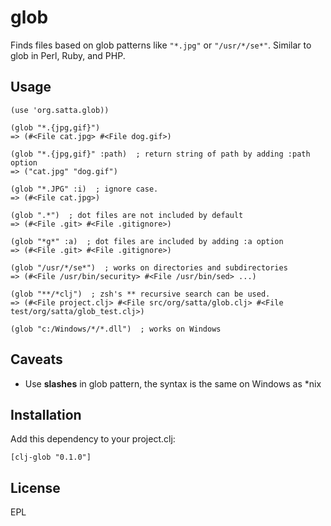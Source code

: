 # glob

Finds files based on glob patterns like `"*.jpg"` or `"/usr/*/se*"`. Similar to glob in Perl, Ruby, and PHP.

## Usage

    (use 'org.satta.glob))

    (glob "*.{jpg,gif}")
    => (#<File cat.jpg> #<File dog.gif>)
    
    (glob "*.{jpg,gif}" :path)  ; return string of path by adding :path option
    => ("cat.jpg" "dog.gif")
    
    (glob "*.JPG" :i)  ; ignore case.
    => (#<File cat.jpg>)
    
    (glob ".*")  ; dot files are not included by default
    => (#<File .git> #<File .gitignore>)

    (glob "*g*" :a)  ; dot files are included by adding :a option
    => (#<File .git> #<File .gitignore>)

    (glob "/usr/*/se*")  ; works on directories and subdirectories
    => (#<File /usr/bin/security> #<File /usr/bin/sed> ...)
    
    (glob "**/*clj")  ; zsh's ** recursive search can be used.
    => (#<File project.clj> #<File src/org/satta/glob.clj> #<File test/org/satta/glob_test.clj>)

    (glob "c:/Windows/*/*.dll")  ; works on Windows

## Caveats

*    Use __slashes__ in glob pattern, the syntax is the same on Windows as *nix

## Installation

Add this dependency to your project.clj:

    [clj-glob "0.1.0"]

## License

EPL
